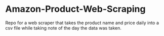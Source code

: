 # Amazon-Product-Web-Scraping
Repo for a web scraper that takes the product name and price daily into a csv file while taking note of the day the data was taken.
